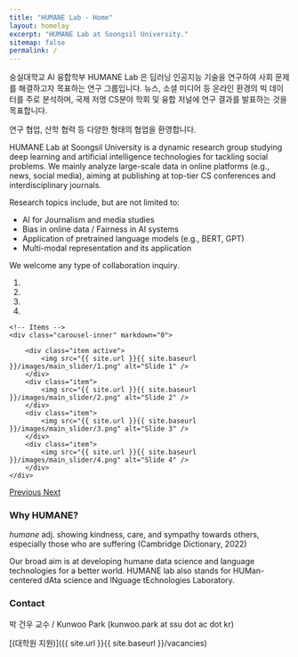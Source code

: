 ```yaml
---
title: "HUMANE Lab - Home"
layout: homelay
excerpt: "HUMANE Lab at Soongsil University."
sitemap: false
permalink: /
---
```

숭실대학교 AI 융합학부 HUMANE Lab 은 딥러닝 인공지능 기술을 연구하여 사회 문제를 해결하고자 목표하는 연구 그룹입니다.
뉴스, 소셜 미디어 등 온라인 환경의 빅 데이터를 주로 분석하며, 국제 저명 CS분야 학회 및 융합 저널에 연구 결과를 발표하는 것을 목표합니다.

연구 협업, 산학 협력 등 다양한 형태의 협업을 환영합니다.

HUMANE Lab at Soongsil University is a dynamic research group studying deep learning and artificial intelligence technologies for tackling social problems. We mainly analyze large-scale data in online platforms (e.g., news, social media), aiming at publishing at top-tier CS conferences and interdisciplinary journals.

Research topics include, but are not limited to:
- AI for Journalism and media studies
- Bias in online data / Fairness in AI systems
- Application of pretrained language models (e.g., BERT, GPT)
- Multi-modal representation and its application

We welcome any type of collaboration inquiry. 


<div markdown="0" id="carousel" class="carousel slide" data-ride="carousel" data-interval="5000" data-pause="hover" >
    <!-- Menu -->
    <ol class="carousel-indicators">
        <li data-target="#carousel" data-slide-to="0" class="active"></li>
        <li data-target="#carousel" data-slide-to="1"></li>
        <li data-target="#carousel" data-slide-to="2"></li>
        <li data-target="#carousel" data-slide-to="3"></li>
    </ol>

    <!-- Items -->
    <div class="carousel-inner" markdown="0">

        <div class="item active">
            <img src="{{ site.url }}{{ site.baseurl }}/images/main_slider/1.png" alt="Slide 1" />
        </div>
        <div class="item">
            <img src="{{ site.url }}{{ site.baseurl }}/images/main_slider/2.png" alt="Slide 2" />
        </div>
        <div class="item">
            <img src="{{ site.url }}{{ site.baseurl }}/images/main_slider/3.png" alt="Slide 3" />
        </div>
        <div class="item">
            <img src="{{ site.url }}{{ site.baseurl }}/images/main_slider/4.png" alt="Slide 4" />
        </div>
    </div>
  <a class="left carousel-control" href="#carousel" role="button" data-slide="prev">
    <span class="glyphicon glyphicon-chevron-left" aria-hidden="true"></span>
    <span class="sr-only">Previous</span>
  </a>
  <a class="right carousel-control" href="#carousel" role="button" data-slide="next">
    <span class="glyphicon glyphicon-chevron-right" aria-hidden="true"></span>
    <span class="sr-only">Next</span>
  </a>
</div>

### Why HUMANE?

*humane*  adj. showing kindness, care, and sympathy towards others, especially those who are suffering (Cambridge Dictionary, 2022)

Our broad aim is at developing humane data science and language technologies for a better world. HUMANE lab also stands for HUMan-centered dAta science and lNguage tEchnologies Laboratory.


### Contact

박 건우 교수 / Kunwoo Park (kunwoo.park at ssu dot ac dot kr)

 [(대학원 지원)]({{ site.url }}{{ site.baseurl }}/vacancies)

